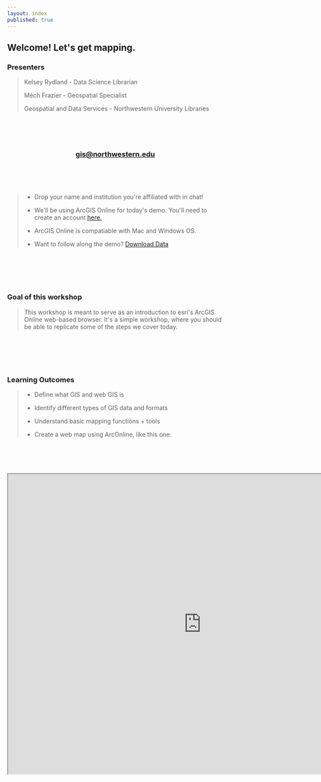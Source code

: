 ```yaml
---
layout: index
published: true
---
```


## **Welcome! Let's get mapping.** 


### **Presenters**
> Kelsey Rydland - Data Science Librarian
> 
> Méch Frazier - Geospatial Specialist
> 
> Geospatial and Data Services - Northwestern University Libraries

<br>
  <br>
    <br>
      
<center>
  <h3 style="color:purple;"><a href="mailto:gis@northwestern.edu?subject=GIS support"> gis@northwestern.edu </a></h3>
</center>

<br>
  <br>
    <br>
     
> * Drop your name and institution you're affiliated with in chat!
>
> * We'll be using ArcGIS Online for today's demo. You'll need to create an account [here.](https://northwestern.maps.arcgis.com/home/index.html)
>
> * ArcGIS Online is compatiable with Mac and Windows OS. 
> 
> * Want to follow along the demo? [Download Data](/arcgis-online/gis-data/arconline_data_s21.zip)

<br>
  <br>
    <br>
      <br>

### **Goal of this workshop**
> This workshop is meant to serve as an introduction to esri's ArcGIS Online web-based browser. It's a simple workshop, where you should be able to replicate some of the steps we cover today. 

<br>
  <br>
    <br>
      <br>

### **Learning Outcomes**
> * Define what GIS and web GIS is
> 
> * Identify different types of GIS data and formats
> 
> * Understand basic mapping functions + tools
> 
> * Create a web map using ArcOnline, like this one: 

<br>
  <br>
    <br>
      <br>

<iframe src="https://northwestern.maps.arcgis.com/apps/MapJournal/index.html?appid=4c5dccabdc5540e590972b00eb755562" width=900px height=700px></iframe>
